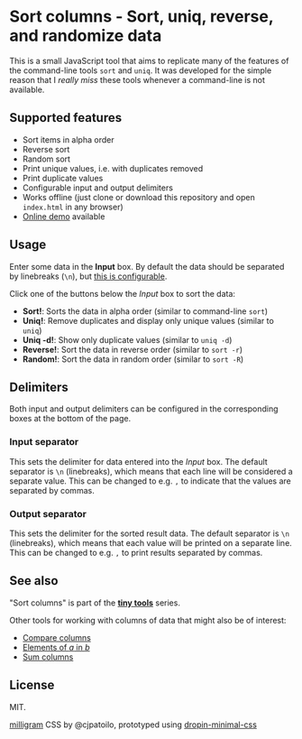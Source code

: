 # Sort columns - Sort, uniq, reverse, and randomize data

This is a small JavaScript tool that aims to replicate many of the features of the command-line tools `sort` and `uniq`. It was developed for the simple reason that I _really miss_ these tools whenever a command-line is not available.

## Supported features

* Sort items in alpha order
* Reverse sort
* Random sort
* Print unique values, i.e. with duplicates removed
* Print duplicate values
* Configurable input and output delimiters
* Works offline (just clone or download this repository and open `index.html` in any browser)
* [Online demo](https://dohliam.github.io/tiny_tools/sort/) available

## Usage

Enter some data in the **Input** box. By default the data should be separated by linebreaks (`\n`), but [this is configurable](#delimiters).

Click one of the buttons below the _Input_ box to sort the data:

* **Sort!**: Sorts the data in alpha order (similar to command-line `sort`)
* **Uniq!**: Remove duplicates and display only unique values (similar to `uniq`)
* **Uniq -d!**: Show only duplicate values (similar to `uniq -d`)
* **Reverse!**: Sort the data in reverse order (similar to `sort -r`)
* **Random!**: Sort the data in random order (similar to `sort -R`)

## Delimiters

Both input and output delimiters can be configured in the corresponding boxes at the bottom of the page.

### Input separator

This sets the delimiter for data entered into the _Input_ box. The default separator is `\n` (linebreaks), which means that each line will be considered a separate value. This can be changed to e.g. `,` to indicate that the values are separated by commas.

### Output separator

This sets the delimiter for the sorted result data. The default separator is `\n` (linebreaks), which means that each value will be printed on a separate line. This can be changed to e.g. `,` to print results separated by commas.

## See also

"Sort columns" is part of the [**tiny tools**](https://dohliam.github.io/tiny_tools/) series.

Other tools for working with columns of data that might also be of interest:

* [Compare columns](https://github.com/dohliam/compare-columns)
* [Elements of _a_ in _b_](https://github.com/dohliam/elements-of-a-in-b)
* [Sum columns](https://github.com/dohliam/sum-columns)

## License

MIT.

[milligram](https://github.com/milligram/milligram) CSS by @cjpatoilo, prototyped using [dropin-minimal-css](https://github.com/dohliam/dropin-minimal-css)
